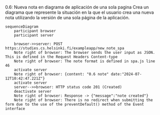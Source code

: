 0.6: Nueva nota en diagrama de aplicación de una sola pagina
Crea un diagrama que represente la situación en la que el usuario crea una nueva nota utilizando la versión de una sola página de la aplicación.

```mermaid
sequenceDiagram
    participant browser
    participant server

    browser->>server: POST https://studies.cs.helsinki.fi/exampleapp/new_note_spa
    Note right of browser: The browser sends the user input as JSON. This is defined in the Request Headers Content-type
    Note right of browser: The note format is defined in spa.js line 46
    activate server
    Note right of browser: {content: "0.6 note" date:"2024-07-12T10:42:47.221Z"}
    activate server
    server-->>browser: HTTP status code 201 (Created)
    deactivate server
    Note right of browser: Response -> {"message":"note created"}
    Note right of browser: There is no redirect when submitting the form due to the use of the preventDefault() method of the Event interface
```
